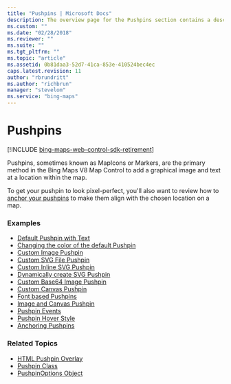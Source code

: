 ```yaml
---
title: "Pushpins | Microsoft Docs"
description: The overview page for the Pushpins section contains a description and links to examples and related topics.
ms.custom: ""
ms.date: "02/28/2018"
ms.reviewer: ""
ms.suite: ""
ms.tgt_pltfrm: ""
ms.topic: "article"
ms.assetid: 0b81daa3-52d7-41ca-853e-410524bec4ec
caps.latest.revision: 11
author: "rbrundritt"
ms.author: "richbrun"
manager: "stevelom"
ms.service: "bing-maps"
---
```


# Pushpins

[!INCLUDE [bing-maps-web-control-sdk-retirement](../../includes/bing-maps-web-control-sdk-retirement.md)]

Pushpins, sometimes known as MapIcons or Markers, are the primary method in the Bing Maps V8 Map Control to add a graphical image and text at a location within the map.

 To get your pushpin to look pixel-perfect, you'll also want to review how to [anchor your pushpins](anchoring-pushpins.md) to make them align with the chosen location on a map.
 

### Examples

  * [Default Pushpin with Text](default-pushpin-with-text-example.md)
  * [Changing the color of the default Pushpin](changing-the-color-of-the-default-pushpin.md)
  * [Custom Image Pushpin](custom-image-pushpin-example.md)
  * [Custom SVG File Pushpin](custom-svg-file-pushpin-example.md)
  * [Custom Inline SVG Pushpin](custom-inline-svg-pushpin-example.md)
  * [Dynamically create SVG Pushpin](dynamically-create-svg-pushpin-example.md)
  * [Custom Base64 Image Pushpin](custom-base64-image-pushpin-example.md)
  * [Custom Canvas Pushpin](custom-canvas-pushpin-example.md)
  * [Font based Pushpins](font-based-pushpins.md)
  * [Image and Canvas Pushpin](image-and-canvas-pushpin-example.md)
  * [Pushpin Events](pushpin-events-example.md)
  * [Pushpin Hover Style](pushpin-hover-style.md) 
  * [Anchoring Pushpins](anchoring-pushpins.md) 

### Related Topics

  * [HTML Pushpin Overlay](../custom-overlays/html-pushpin-overlay.md)
  * [Pushpin Class](../../map-control-api/pushpin-class.md)
  * [PushpinOptions Object](../../map-control-api/pushpinoptions-object.md)

